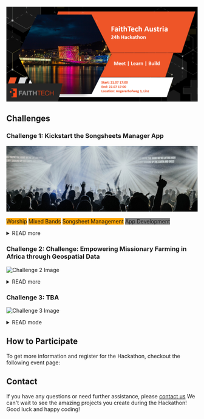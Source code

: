 ![Organization Logo](logo_slide.png)

## Challenges

### Challenge 1: Kickstart the Songsheets Manager App
![Challenge 1 Image](challenge_1.jpg)

<span style="background-color: orange">Worship</span>
<span style="background-color: orange">Mixed Bands</span>
<span style="background-color: orange">Songsheet Management</span>
<span style="background-color: gray">App Development</span>


<details>
<summary>READ more</summary>

**Introduction** <br/>
There are many song sheet applications out there, but none of them do justice to a mixed band. 
Many different users access many different songs, change parts of them and often destroy the song sheet files because they are not in a database where user rights can be assigned for different functions. At the same time, they only mean well when a transposition or capo setting is made. Help with the development of Songsheets Manager, a tailor-made app for mixed bands which helps worship teams work together more easily.
<br/>
**Tasks**
1. Screen Design (Mock-Ups) and implementation in Flutter
2. Database modelling and implementation in Java Spring Boot
<br/>
**TechStack**
<span style="background-color: cyan">Flutter App</span>
<span style="background-color: gray">Java Spring boot</span>
<span style="background-color: gray">MySQL Datenbank</span>

</details>


### Challenge 2: Challenge: Empowering Missionary Farming in Africa through Geospatial Data
![Challenge 2 Image](challenge2.png)

<details>
<summary>READ more</summary>
[Description of the challenge goes here...]
</details>

### Challenge 3: TBA
![Challenge 3 Image](challenge3.png)

<details>
<summary>READ mode</summary>
[Description of the challenge goes here...]
</details>

## How to Participate

To get more information and register for the Hackathon, checkout the following event page:



## Contact
If you have any questions or need further assistance, please [contact us](mailto:david.robl@faithtech.com)
We can't wait to see the amazing projects you create during the Hackathon! Good luck and happy coding!
